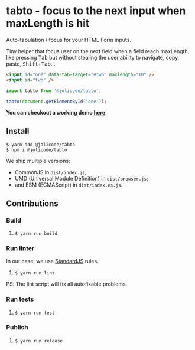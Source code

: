 # tabto - focus to the next input when maxLength is hit

Auto-tabulation / focus for your HTML Form inputs. 

Tiny helper that focus user on the next field when a field reach maxLength, like pressing <kbd>Tab</kbd> but without stealing the user ability to navigate, copy, paste, <kbd>Shift+Tab</kbd>...

```html
<input id="one" data-tab-target="#two" maxlength="10" />
<input id="two" />
```

```javascript
import tabto from '@jolicode/tabto';

tabto(document.getElementById('one'));
```
**You can checkout a working demo [here](https://codesandbox.io/s/jj7ojxw4yw)**.

## Install

```
$ yarn add @jolicode/tabto
$ npm i @jolicode/tabto
```

We ship multiple versions:

- CommonJS in `dist/index.js`;
- UMD (Universal Module Definition) in `dist/browser.js`; 
- and ESM (ECMAScript) in `dist/index.es.js`.

## Contributions

### Build

1. `$ yarn run build`

### Run linter

In our case, we use [StandardJS](https://standardjs.com/) rules.

1. `$ yarn run lint`

PS: The lint script will fix all autofixable problems.

### Run tests

1. `$ yarn run test`

### Publish

1. `$ yarn run release`
